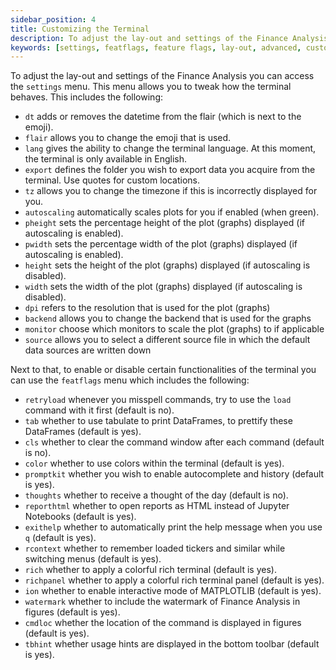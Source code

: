 ```yaml
---
sidebar_position: 4
title: Customizing the Terminal
description: To adjust the lay-out and settings of the Finance Analysis you can access the settings menu. This menu allows you to tweak how the terminal behaves. Next to that, to enable or disable certain functionalities of the terminal you can use the featflags menu.
keywords: [settings, featflags, feature flags, lay-out, advanced, customizing, Finance Analysis]
---
```


To adjust the lay-out and settings of the Finance Analysis you can access the `settings` menu. This menu allows you to
tweak how the terminal behaves. This includes the following:

- `dt` adds or removes the datetime from the flair (which is next to the emoji).
- `flair` allows you to change the emoji that is used.
- `lang` gives the ability to change the terminal language. At this moment, the terminal is only available in English.
- `export` defines the folder you wish to export data you acquire from the terminal. Use quotes for custom locations.
- `tz` allows you to change the timezone if this is incorrectly displayed for you.
- `autoscaling` automatically scales plots for you if enabled (when green).
- `pheight` sets the percentage height of the plot (graphs) displayed (if autoscaling is enabled).
- `pwidth` sets the percentage width of the plot (graphs) displayed (if autoscaling is enabled).
- `height` sets the height of the plot (graphs) displayed (if autoscaling is disabled).
- `width` sets the width of the plot (graphs) displayed (if autoscaling is disabled).
- `dpi` refers to the resolution that is used for the plot (graphs)
- `backend` allows you to change the backend that is used for the graphs
- `monitor` choose which monitors to scale the plot (graphs) to if applicable
- `source` allows you to select a different source file in which the default data sources are written down

Next to that, to enable or disable certain functionalities of the terminal you can use the `featflags` menu which
includes the following:

- `retryload` whenever you misspell commands, try to use the `load` command with it first (default is no).
- `tab` whether to use tabulate to print DataFrames, to prettify these DataFrames (default is yes).
- `cls` whether to clear the command window after each command (default is no).
- `color` whether to use colors within the terminal (default is yes).
- `promptkit` whether you wish to enable autocomplete and history (default is yes).
- `thoughts` whether to receive a thought of the day (default is no).
- `reporthtml` whether to open reports as HTML instead of Jupyter Notebooks (default is yes).
- `exithelp` whether to automatically print the help message when you use `q` (default is yes).
- `rcontext` whether to remember loaded tickers and similar while switching menus (default is yes).
- `rich` whether to apply a colorful rich terminal (default is yes).
- `richpanel` whether to apply a colorful rich terminal panel (default is yes).
- `ion` whether to enable interactive mode of MATPLOTLIB (default is yes).
- `watermark` whether to include the watermark of Finance Analysis in figures (default is yes).
- `cmdloc` whether the location of the command is displayed in figures (default is yes).
- `tbhint` whether usage hints are displayed in the bottom toolbar (default is yes).
